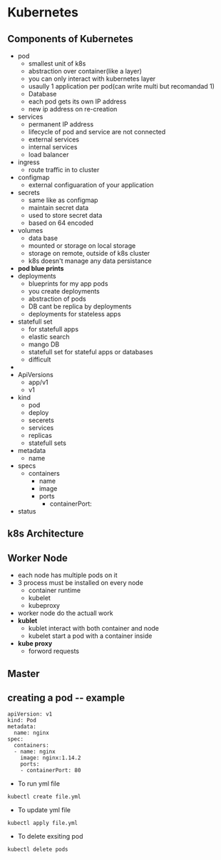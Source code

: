 # Kubernetes
## Components of Kubernetes
- pod
  - smallest unit of k8s
  - abstraction over container(like a layer)
  - you can only interact with kubernetes layer
  - usaully 1 application per pod(can write multi but recomandad 1)
  - Database
  - each pod gets its own IP address
  - new ip address on re-creation
- services
  - permanent IP address
  - lifecycle of pod and service are not connected
  - external services
  - internal services
  - load balancer
- ingress
  - route traffic in to cluster
- configmap
  - external configuaration of your application
- secrets
  - same like as configmap
  - maintain secret data
  - used to store secret data
  - based on 64 encoded
- volumes
  - data base 
  - mounted or storage on local storage
  - storage on remote, outside of k8s cluster
  - k8s doesn't manage any data persistance
- **pod blue prints**
- deployments
  - blueprints for my app pods
  - you create deployments
  - abstraction of pods
  - DB cant be replica by deployments
  - deployments for stateless apps
- statefull set
  - for statefull apps
  - elastic search
  - mango DB
  - statefull set for stateful apps or databases
  - difficult
- 
- ApiVersions
  - app/v1
  - v1
- kind
  - pod
  - deploy
  - secerets
  - services
  - replicas
  - statefull sets
- metadata
  - name
- specs
  - containers
    - name
    - image
    - ports
      - containerPort:
- status

## k8s Architecture
## **Worker Node**
- each node has multiple pods on it
- 3 process must be installed on every node
  - container runtime
  - kubelet
  - kubeproxy
- worker node do the actuall work
- **kublet**
  - kublet interact with both container and node
  - kubelet start a pod with a container inside
- **kube proxy**
  - forword requests
## **Master**

## creating a pod -- example
```
apiVersion: v1
kind: Pod
metadata:
  name: nginx
spec:
  containers:
  - name: nginx
    image: nginx:1.14.2
    ports:
    - containerPort: 80
```
- To run yml file
```
kubectl create file.yml
```
- To update yml file
```
kubectl apply file.yml
```
- To delete exsiting pod
```
kubectl delete pods
```


